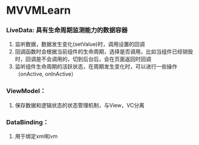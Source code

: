 # MVVMLearn

### LiveData: 具有生命周期监测能力的数据容器
1. 监听数据，数据发生变化(setValue)时，调用设置的回调
2. 回调函数时会根据当前组件的生命周期，选择是否调用，比如当组件已经销毁时，回调是不会调用的，切到后台后，会在页面返回时回调
3. 监听组件生命周期的活跃状态，在周期发生变化时，可以进行一些操作（onActive, onInActive）

### ViewModel：
1. 保存数据和逻辑状态的状态管理机制，与View，VC分离

### DataBinding：
1. 用于绑定xml和vm